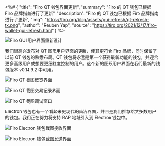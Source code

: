 <%# {
  "title": "Firo QT 钱包界面更新",
  "summary": "Firo 的 QT 钱包已根据 Firo 品牌指南进行了更新",
  "description": "Firo 的 QT 钱包已根据 Firo 品牌指南进行了更新",
  "img": "https://firo.org/blog/assets/gui-refresh/qt-refresh-tx.png",
  "author": "Reuben Yap",
  "source": "https://firo.org/2021/12/17/firo-wallet-gui-refresh.html"
} %>

![Firo GUI 用户界面重新设计](https://firo.org/blog/assets/gui-refresh/day-2-firo-gui-ui-redesign.png#size=8000x4000)

我们很高兴发布对 QT 图形用户界面的更新，使其更符合 Firo 品牌，同时保留了以前 QT 钱包的熟悉布局。QT 钱包将永远是第一个获得最新功能的钱包，并迎合更多高级用户或想要更细粒度控制的用户。这个新的图形用户界面在我们最新的钱包版本 v0.14.9.2 中可用。

![Firo QT 截图概览界面](https://firo.org/blog/assets/gui-refresh/qt-refresh-main.png)

![Firo QT 截图交易记录界面](https://firo.org/blog/assets/gui-refresh/qt-refresh-tx.png)

![Firo QT 截图调试窗口](https://firo.org/blog/assets/gui-refresh/qt-refresh-debug.png)

Electron 钱包也有一个看起来更现代的简洁界面，并且是我们推荐给大多数用户的钱包。我们正在努力将支持 RAP 地址引入到 Electron 钱包中。

![Firo Electron 钱包截图接收界面](https://firo.org/blog/assets/electronpreview1.png)

![Firo Electron 钱包截图发送界面](https://firo.org/blog/assets/electronpreview2.png)
